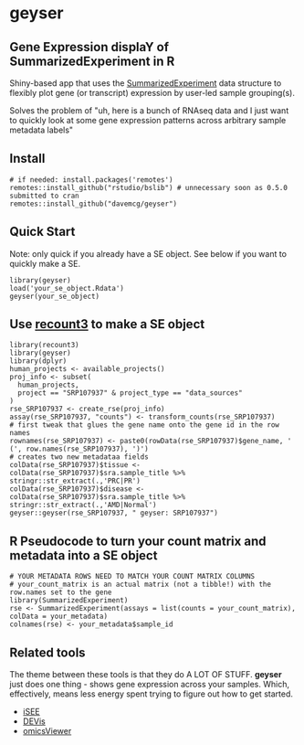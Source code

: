 # geyser

## Gene Expression displaY of SummarizedExperiment in R

Shiny-based app that uses the [SummarizedExperiment](https://bioconductor.org/packages/release/bioc/html/SummarizedExperiment.html) data structure to flexibly plot gene (or transcript) expression by user-led sample grouping(s).

Solves the problem of "uh, here is a bunch of RNAseq data and I just want to quickly look at some gene expression patterns across arbitrary sample metadata labels"

[](https://github.com/davemcg/geyser/assets/10225430/3fe874fb-97fb-4bda-8dcf-d1d7505b3eae)

## Install
```
# if needed: install.packages('remotes') 
remotes::install_github("rstudio/bslib") # unnecessary soon as 0.5.0 submitted to cran
remotes::install_github("davemcg/geyser")
```

## Quick Start
Note: only quick if you already have a SE object. See below if you want to quickly make a SE.
```
library(geyser)
load('your_se_object.Rdata')
geyser(your_se_object)
```

## Use [recount3](https://www.bioconductor.org/packages/devel/bioc/vignettes/recount3/inst/doc/recount3-quickstart.html) to make a SE object
```
library(recount3)
library(geyser)
library(dplyr)
human_projects <- available_projects()
proj_info <- subset(
  human_projects,
  project == "SRP107937" & project_type == "data_sources"
)
rse_SRP107937 <- create_rse(proj_info)
assay(rse_SRP107937, "counts") <- transform_counts(rse_SRP107937)
# first tweak that glues the gene name onto the gene id in the row names
rownames(rse_SRP107937) <- paste0(rowData(rse_SRP107937)$gene_name, ' (', row.names(rse_SRP107937), ')')
# creates two new metadataa fields 
colData(rse_SRP107937)$tissue <- colData(rse_SRP107937)$sra.sample_title %>% stringr::str_extract(.,'PRC|PR')
colData(rse_SRP107937)$disease <- colData(rse_SRP107937)$sra.sample_title %>% stringr::str_extract(.,'AMD|Normal')
geyser::geyser(rse_SRP107937, " geyser: SRP107937")
```

## R Pseudocode to turn your count matrix and metadata into a SE object
```
# YOUR METADATA ROWS NEED TO MATCH YOUR COUNT MATRIX COLUMNS
# your_count_matrix is an actual matrix (not a tibble!) with the row.names set to the gene
library(SummarizedExperiment)
rse <- SummarizedExperiment(assays = list(counts = your_count_matrix), colData = your_metadata)
colnames(rse) <- your_metadata$sample_id
```

## Related tools

The theme between these tools is that they do A LOT OF STUFF. **geyser** just does one thing - shows gene expression across your samples. Which, effectively, means less energy spent trying to figure out how to get started.

 - [iSEE](https://bioconductor.org/packages/release/bioc/html/iSEE.html)
 - [DEVis](https://cran.r-hub.io/web/packages/DEVis/vignettes/DEVis_vignette.html)
 - [omicsViewer](https://bioconductor.org/packages/devel/bioc/vignettes/omicsViewer/inst/doc/quickStart.html#1_Introduction)

